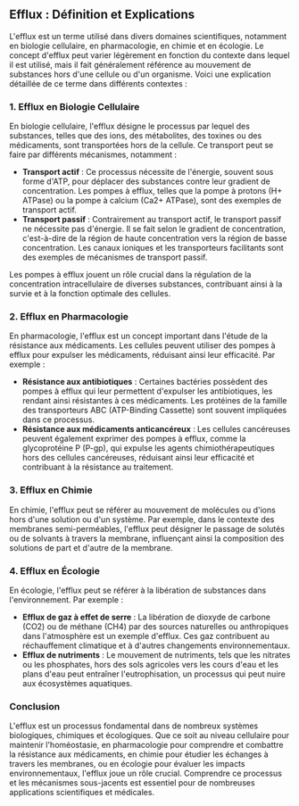 ## Efflux : Définition et Explications

L'efflux est un terme utilisé dans divers domaines scientifiques, notamment en biologie cellulaire, en pharmacologie, en chimie et en écologie. Le concept d'efflux peut varier légèrement en fonction du contexte dans lequel il est utilisé, mais il fait généralement référence au mouvement de substances hors d'une cellule ou d'un organisme. Voici une explication détaillée de ce terme dans différents contextes :

### 1. Efflux en Biologie Cellulaire

En biologie cellulaire, l'efflux désigne le processus par lequel des substances, telles que des ions, des métabolites, des toxines ou des médicaments, sont transportées hors de la cellule. Ce transport peut se faire par différents mécanismes, notamment :

- **Transport actif** : Ce processus nécessite de l'énergie, souvent sous forme d'ATP, pour déplacer des substances contre leur gradient de concentration. Les pompes à efflux, telles que la pompe à protons (H+ ATPase) ou la pompe à calcium (Ca2+ ATPase), sont des exemples de transport actif.
- **Transport passif** : Contrairement au transport actif, le transport passif ne nécessite pas d'énergie. Il se fait selon le gradient de concentration, c'est-à-dire de la région de haute concentration vers la région de basse concentration. Les canaux ioniques et les transporteurs facilitants sont des exemples de mécanismes de transport passif.

Les pompes à efflux jouent un rôle crucial dans la régulation de la concentration intracellulaire de diverses substances, contribuant ainsi à la survie et à la fonction optimale des cellules.

### 2. Efflux en Pharmacologie

En pharmacologie, l'efflux est un concept important dans l'étude de la résistance aux médicaments. Les cellules peuvent utiliser des pompes à efflux pour expulser les médicaments, réduisant ainsi leur efficacité. Par exemple :

- **Résistance aux antibiotiques** : Certaines bactéries possèdent des pompes à efflux qui leur permettent d'expulser les antibiotiques, les rendant ainsi résistantes à ces médicaments. Les protéines de la famille des transporteurs ABC (ATP-Binding Cassette) sont souvent impliquées dans ce processus.
- **Résistance aux médicaments anticancéreux** : Les cellules cancéreuses peuvent également exprimer des pompes à efflux, comme la glycoprotéine P (P-gp), qui expulse les agents chimiothérapeutiques hors des cellules cancéreuses, réduisant ainsi leur efficacité et contribuant à la résistance au traitement.

### 3. Efflux en Chimie

En chimie, l'efflux peut se référer au mouvement de molécules ou d'ions hors d'une solution ou d'un système. Par exemple, dans le contexte des membranes semi-perméables, l'efflux peut désigner le passage de solutés ou de solvants à travers la membrane, influençant ainsi la composition des solutions de part et d'autre de la membrane.

### 4. Efflux en Écologie

En écologie, l'efflux peut se référer à la libération de substances dans l'environnement. Par exemple :

- **Efflux de gaz à effet de serre** : La libération de dioxyde de carbone (CO2) ou de méthane (CH4) par des sources naturelles ou anthropiques dans l'atmosphère est un exemple d'efflux. Ces gaz contribuent au réchauffement climatique et à d'autres changements environnementaux.
- **Efflux de nutriments** : Le mouvement de nutriments, tels que les nitrates ou les phosphates, hors des sols agricoles vers les cours d'eau et les plans d'eau peut entraîner l'eutrophisation, un processus qui peut nuire aux écosystèmes aquatiques.

### Conclusion

L'efflux est un processus fondamental dans de nombreux systèmes biologiques, chimiques et écologiques. Que ce soit au niveau cellulaire pour maintenir l'homéostasie, en pharmacologie pour comprendre et combattre la résistance aux médicaments, en chimie pour étudier les échanges à travers les membranes, ou en écologie pour évaluer les impacts environnementaux, l'efflux joue un rôle crucial. Comprendre ce processus et les mécanismes sous-jacents est essentiel pour de nombreuses applications scientifiques et médicales.